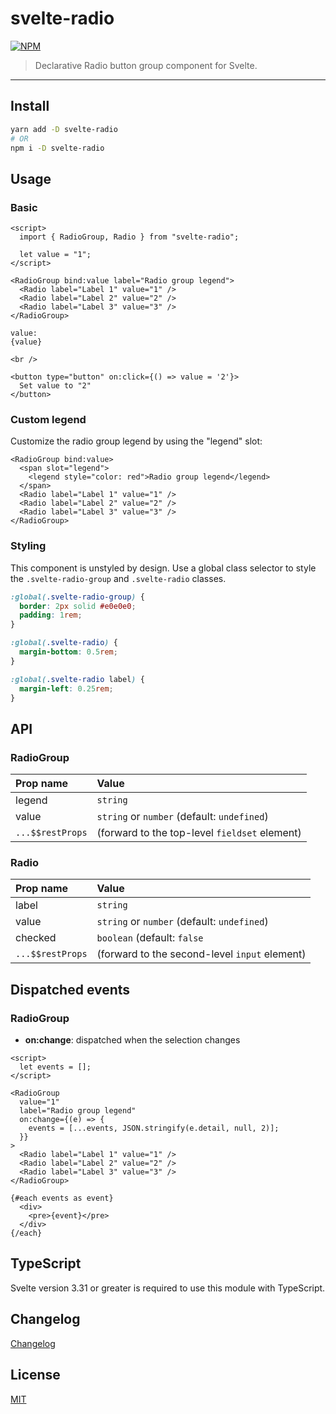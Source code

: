 # svelte-radio

[![NPM][npm]][npm-url]

> Declarative Radio button group component for Svelte.

<!-- REPO_URL -->

---

<!-- TOC -->

## Install

```bash
yarn add -D svelte-radio
# OR
npm i -D svelte-radio
```

## Usage

### Basic

<!-- prettier-ignore-start -->
```svelte
<script>
  import { RadioGroup, Radio } from "svelte-radio";

  let value = "1";
</script>

<RadioGroup bind:value label="Radio group legend">
  <Radio label="Label 1" value="1" />
  <Radio label="Label 2" value="2" />
  <Radio label="Label 3" value="3" />
</RadioGroup>

value:
{value}

<br />

<button type="button" on:click={() => value = '2'}>
  Set value to "2"
</button>
```
<!-- prettier-ignore-end -->

### Custom legend

Customize the radio group legend by using the "legend" slot:

```svelte
<RadioGroup bind:value>
  <span slot="legend">
    <legend style="color: red">Radio group legend</legend>
  </span>
  <Radio label="Label 1" value="1" />
  <Radio label="Label 2" value="2" />
  <Radio label="Label 3" value="3" />
</RadioGroup>
```

### Styling

This component is unstyled by design. Use a global class selector to style the `.svelte-radio-group` and `.svelte-radio` classes.

```css
:global(.svelte-radio-group) {
  border: 2px solid #e0e0e0;
  padding: 1rem;
}

:global(.svelte-radio) {
  margin-bottom: 0.5rem;
}

:global(.svelte-radio label) {
  margin-left: 0.25rem;
}
```

## API

### RadioGroup

| Prop name        | Value                                         |
| :--------------- | :-------------------------------------------- |
| legend           | `string`                                      |
| value            | `string` or `number` (default: `undefined`)   |
| `...$$restProps` | (forward to the top-level `fieldset` element) |

### Radio

| Prop name        | Value                                         |
| :--------------- | :-------------------------------------------- |
| label            | `string`                                      |
| value            | `string` or `number` (default: `undefined`)   |
| checked          | `boolean` (default: `false`                   |
| `...$$restProps` | (forward to the second-level `input` element) |

## Dispatched events

### RadioGroup

- **on:change**: dispatched when the selection changes

```svelte
<script>
  let events = [];
</script>

<RadioGroup
  value="1"
  label="Radio group legend"
  on:change={(e) => {
    events = [...events, JSON.stringify(e.detail, null, 2)];
  }}
>
  <Radio label="Label 1" value="1" />
  <Radio label="Label 2" value="2" />
  <Radio label="Label 3" value="3" />
</RadioGroup>

{#each events as event}
  <div>
    <pre>{event}</pre>
  </div>
{/each}
```

## TypeScript

Svelte version 3.31 or greater is required to use this module with TypeScript.

## Changelog

[Changelog](CHANGELOG.md)

## License

[MIT](LICENSE)

[npm]: https://img.shields.io/npm/v/svelte-radio.svg?color=%23ff3e00&style=for-the-badge
[npm-url]: https://npmjs.com/package/svelte-radio
